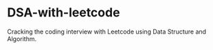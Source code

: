 # DSA-with-leetcode
Cracking the coding interview with Leetcode using Data Structure and Algorithm.
